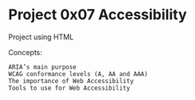 # Project 0x07 Accessibility

Project using HTML

Concepts:

    ARIA’s main purpose
    WCAG conformance levels (A, AA and AAA)
    The importance of Web Accessibility
    Tools to use for Web Accessibility
